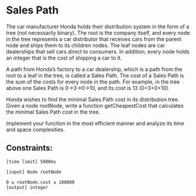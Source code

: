 # Sales Path

The car manufacturer Honda holds their distribution system in the form of a tree (not necessarily binary). 
The root is the company itself, and every node in the tree represents a car distributor that receives cars 
from the parent node and ships them to its children nodes. The leaf nodes are car dealerships that sell cars 
direct to consumers. In addition, every node holds an integer that is the cost of shipping a car to it.

A path from Honda’s factory to a car dealership, which is a path from the root to a leaf in the tree, 
is called a Sales Path. The cost of a Sales Path is the sum of the costs for every node in the path. 
For example, in the tree above one Sales Path is 0→3→0→10, and its cost is 13 (0+3+0+10).

Honda wishes to find the minimal Sales Path cost in its distribution tree. Given a node rootNode, 
write a function getCheapestCost that calculates the minimal Sales Path cost in the tree.

Implement your function in the most efficient manner and analyze its time and space complexities.


## Constraints:

```
[time limit] 5000ms

[input] Node rootNode

0 ≤ rootNode.cost ≤ 100000
[output] integer
```